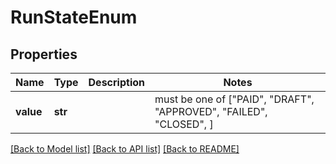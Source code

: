 # RunStateEnum

## Properties
Name | Type | Description | Notes
------------ | ------------- | ------------- | -------------
**value** | **str** |  |  must be one of ["PAID", "DRAFT", "APPROVED", "FAILED", "CLOSED", ]

[[Back to Model list]](../README.md#documentation-for-models) [[Back to API list]](../README.md#documentation-for-api-endpoints) [[Back to README]](../README.md)


